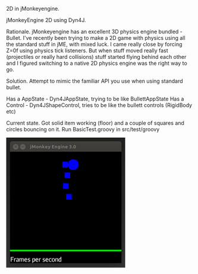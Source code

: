 2D in jMonkeyengine.

jMonkeyEngine 2D using Dyn4J.

Rationale.
jMonkeyengine has an excellent 3D physics engine bundled - Bullet. I've recently been trying to make a 2D game with physics using all the standard stuff in jME, with mixed luck. I came really close by forcing Z=0f using physics tick listeners. But when stuff moved really fast (projectiles or really hard collisions) stuff started flying behind each other and I figured switching to a native 2D physics engine was the right way to go.

Solution.
Attempt to mimic the familiar API you use when using standard bullet.

Has a AppState - Dyn4JAppState, trying to be like BullettAppState
Has a Control - Dyn4JShapeControl, tries to be like the bullett controls (RigidBody etc)


Current state.
Got solid item working (floor) and a couple of squares and circles bouncing on it. Run BasicTest.groovy in src/test/groovy

![screenshot](etc/jme-dyn4j.gif)

